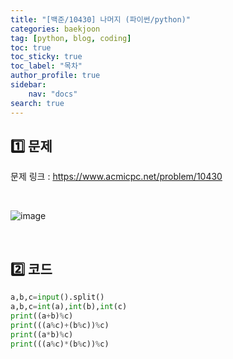 ```yaml
---
title: "[백준/10430] 나머지 (파이썬/python)"
categories: baekjoon
tag: [python, blog, coding]
toc: true
toc_sticky: true
toc_label: "목차"
author_profile: true
sidebar:
    nav: "docs"
search: true
---
```


## 1️⃣ 문제

문제 링크 : <a href="https://www.acmicpc.net/problem/10430" target="_blank">https://www.acmicpc.net/problem/10430</a>

<br/>

![image](https://user-images.githubusercontent.com/52556486/180924432-20da0b26-a81e-423c-80ab-981b32b58fc2.png)

<br/>

## 2️⃣ 코드

```python
a,b,c=input().split()
a,b,c=int(a),int(b),int(c)
print((a+b)%c)
print(((a%c)+(b%c))%c)
print((a*b)%c)
print(((a%c)*(b%c))%c)
```